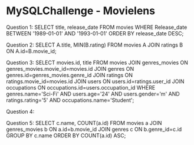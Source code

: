 # MySQLChallenge - Movielens

Question 1: 
    SELECT title, release_date FROM movies WHERE Release_date BETWEEN '1989-01-01' AND '1993-01-01' ORDER BY release_date DESC;

Question 2:
    SELECT A.title, MIN(B.rating) FROM movies A
JOIN ratings B ON
A.id=B.movie_id;

Question 3:
    SELECT movies.id, title
FROM movies
JOIN genres_movies ON genres_movies.movie_id=movies.id
JOIN genres ON genres.id=genres_movies.genre_id
JOIN ratings ON ratings.movie_id=movies.id
JOIN users ON users.id=ratings.user_id
JOIN occupations ON occupations.id=users.occupation_id
WHERE genres.name='Sci-Fi'
AND users.age='24'
AND users.gender='m'
AND ratings.rating='5'
AND occupations.name='Student';

Question 4:

Question 5:
    SELECT c.name, COUNT(a.id)
    FROM movies a
    JOIN genres_movies b ON a.id=b.movie_id
    JOIN genres c ON b.genre_id=c.id
    GROUP BY c.name
    ORDER BY COUNT(a.id) ASC;
